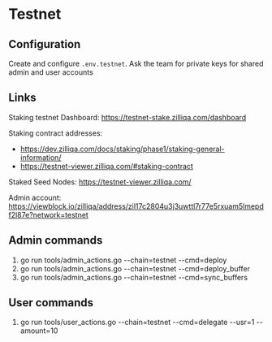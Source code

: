 # Testnet

## Configuration

Create and configure `.env.testnet`. Ask the team for private keys for shared admin and user accounts

## Links

Staking testnet Dashboard:
https://testnet-stake.zilliqa.com/dashboard

Staking contract addresses:
* https://dev.zilliqa.com/docs/staking/phase1/staking-general-information/
* https://testnet-viewer.zilliqa.com/#staking-contract

Staked Seed Nodes:
https://testnet-viewer.zilliqa.com/

Admin account:
https://viewblock.io/zilliqa/address/zil17c2804u3j3uwttl7r77e5rxuam5lmepdf2l87e?network=testnet


## Admin commands

1. go run tools/admin_actions.go --chain=testnet --cmd=deploy
2. go run tools/admin_actions.go --chain=testnet --cmd=deploy_buffer
3. go run tools/admin_actions.go --chain=testnet --cmd=sync_buffers


## User commands

1. go run tools/user_actions.go --chain=testnet --cmd=delegate --usr=1 --amount=10
